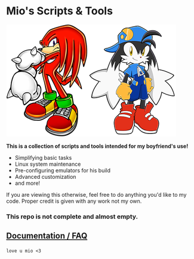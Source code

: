 # Mio's Scripts & Tools

![knuckles](knucklesmi.png)![klonoa](klonoami.png)

**This is a collection of scripts and tools intended for my boyfriend's use!**

- Simplifying basic tasks
- Linux system maintenance
- Pre-configuring emulators for his build
- Advanced customization
- and more!

If you are viewing this otherwise, feel free to do anything you'd like to my code. Proper credit is given with any work not my own.

### This repo is not complete and almost empty.

## [Documentation / FAQ](docs/intro.md)

```love u mio <3```
